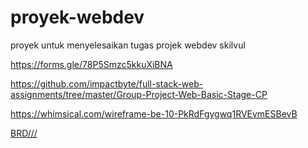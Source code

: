 # proyek-webdev

proyek untuk menyelesaikan tugas projek webdev skilvul

https://forms.gle/78P5Smzc5kkuXiBNA

https://github.com/impactbyte/full-stack-web-assignments/tree/master/Group-Project-Web-Basic-Stage-CP

https://whimsical.com/wireframe-be-10-PkRdFgygwq1RVEvmESBevB

[BRD///](https://whimsical.com/brd-job-advertizing-5PU2Bpp6Gj3gqQhDD5Tstv)